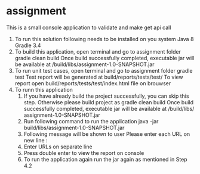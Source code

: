 # assignment
This is a small console application to validate and make get api call

1. To run this solution following needs to be installed on you system
		Java 8
		Gradle 3.4
2. To build this application, open terminal and go to assignment folder
		gradle clean build
		Once build successfully completed, executable jar will be available at /build/libs/assignment-1.0-SNAPSHOT.jar
3. To run unit test cases, open terminal and go to assignment folder
		gradle test
		Test report will be generated at build/reports/tests/test/
		To view report open build/reports/tests/test/index.html file on brouwser
4. To runn this application
	1.	If you have already build the project successfully, you can skip this step. Otherwise please build project as
			gradle clean build
			Once build successfully completed, executable jar will be available at /build/libs/ assignment-1.0-SNAPSHOT.jar
	2. Run following command to run the application
		java -jar build/libs/assignment-1.0-SNAPSHOT.jar
	3. Following message will be shown to user
		Please enter each URL on new line :
	4. Enter URLs on separate line
	5. Press double enter to view the report on console
	6. To run the application again run the jar again as mentioned in Step 4.2

